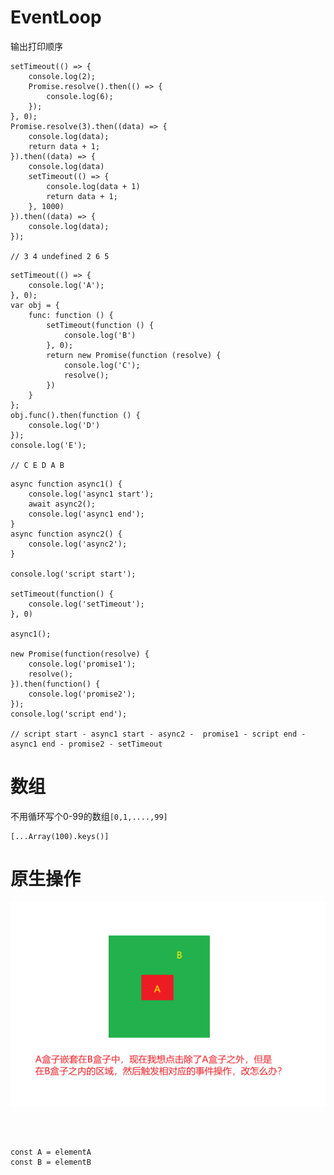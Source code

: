 # EventLoop   
输出打印顺序

``` 
setTimeout(() => {
    console.log(2);
    Promise.resolve().then(() => {
        console.log(6);
    });
}, 0);
Promise.resolve(3).then((data) => {
    console.log(data);          
    return data + 1;
}).then((data) => {
    console.log(data)                
    setTimeout(() => {
        console.log(data + 1)        
        return data + 1;
    }, 1000)
}).then((data) => {
    console.log(data);                
});

// 3 4 undefined 2 6 5
```  

``` 
setTimeout(() => {
    console.log('A');
}, 0);
var obj = {
    func: function () {
        setTimeout(function () {
            console.log('B')
        }, 0);
        return new Promise(function (resolve) {
            console.log('C');
            resolve();
        })
    }
};
obj.func().then(function () {
    console.log('D')
});
console.log('E'); 

// C E D A B
```  

``` 
async function async1() {
    console.log('async1 start');
    await async2();
    console.log('async1 end');
}
async function async2() {
	console.log('async2');
}

console.log('script start');    

setTimeout(function() {
    console.log('setTimeout');
}, 0)

async1();

new Promise(function(resolve) {
    console.log('promise1');
    resolve();
}).then(function() {
    console.log('promise2');
});
console.log('script end');

// script start - async1 start - async2 -  promise1 - script end - async1 end - promise2 - setTimeout
```  

# 数组  
不用循环写个0-99的数组`[0,1,....,99]`  

``` 
[...Array(100).keys()]
```  

# 原生操作   

![Snipaste_2021-07-30_11-58-34](https://raw.githubusercontent.com/github-fanjunyang/Notes/main/images/Snipaste_2021-07-30_11-58-34.png)   

``` 



const A = elementA
const B = elementB
```